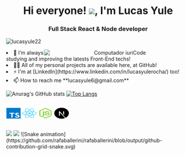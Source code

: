 
<h1 align="center">Hi everyone! <img src="👋" width="32">, I'm Lucas Yule</h1>
<h3 align="center">Full Stack React & Node developer</h3>
<p align="left"> <img src="https://komarev.com/ghpvc/?username=lucasyule22" alt="lucasyule22" /> </p>

<div align='center' style='margin-bottom: 10px'>
<img src="https://raw.githubusercontent.com/MicaelliMedeiros/micaellimedeiros/master/image/computer-illustration.png" min-width="400px" max-width="400px" width="400px" align="right" alt="Computador iuriCode">

<div align='left'>
<li>🔭 I’m always studying and improving the latests Front-End techs! </li>
<li>👨‍💻 All of my personal projects are available here, at GitHub!</li>
<li>⚡ I'm at [LinkedIn](https://www.linkedin.com/in/lucasyulerocha/) too!</li>
<li>📫 How to reach me **lucasyule6@gmail.com**</li>
</div>
</div>

![Anurag's GitHub stats](https://github-readme-stats.vercel.app/api?username=lucasyule2212&show_icons=true)
[![Top Langs](https://github-readme-stats.vercel.app/api/top-langs/?username=lucasyule2212)](https://github.com/anuraghazra/github-readme-stats)

  ##
  <div> 
  <img align="center" alt="Ts" height="30" width="40" src="https://raw.githubusercontent.com/devicons/devicon/master/icons/typescript/typescript-plain.svg">
  <img align="center" alt="React" height="30" width="40" src="https://raw.githubusercontent.com/devicons/devicon/master/icons/react/react-original.svg">
    <img align="center" alt="CSS" height="30" width="40" src="https://raw.githubusercontent.com/devicons/devicon/master/icons/nodejs/nodejs-original.svg">
  <img align="center" alt="HTML" height="30" width="40" src="https://raw.githubusercontent.com/devicons/devicon/master/icons/nextjs/nextjs-original.svg">
  </div>
  <br>
<div style="margin-top: 15px"> 
  <a href = "mailto:lucasyule6@gmail.com"><img src="https://img.shields.io/badge/-Gmail-%23333?style=for-the-badge&logo=gmail&logoColor=white" target="_blank"></a>
  <a href="https://www.linkedin.com/in/lucasyulerocha/" target="_blank"><img src="https://img.shields.io/badge/-LinkedIn-%230077B5?style=for-the-badge&logo=linkedin&logoColor=white" target="_blank"></a>   
  ![Snake animation](https://github.com/rafaballerini/rafaballerini/blob/output/github-contribution-grid-snake.svg)
</div>
